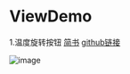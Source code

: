 # ViewDemo

1.温度旋转按钮
[简书](http://www.jianshu.com/p/2f7bfe1d7345)
[github链接](https://github.com/alidili/TempControlView)
      
![image](https://github.com/shiweigang789/ViewDemo/image/tempview.git)
      
      
